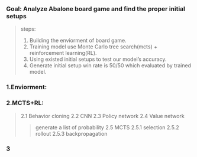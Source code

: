 

### Goal: Analyze Abalone board game and find the proper initial setups 
> steps:
> 1.  Building the enviorment of board game.  
> 2.  Training model use Monte Carlo tree search(mcts) + reinforcement learning(RL).  
> 3.  Using existed initial setups to test our model’s accuracy.   
> 4.  Generate initial setup win rate is 50/50 which evaluated by trained model.

### 1.Enviorment:

### 2.MCTS+RL:
> 2.1 Behavior cloning
> 2.2 CNN
> 2.3 Policy network
> 2.4 Value network
> > generate a list of probability 
> 2.5 MCTS
> > 2.5.1 selection
> > 2.5.2 rollout
> > 2.5.3 backpropagation
### 3




















































































































































